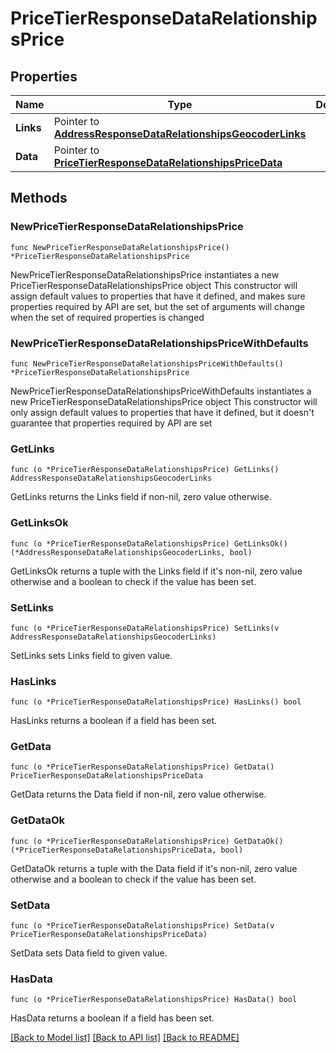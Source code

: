 # PriceTierResponseDataRelationshipsPrice

## Properties

Name | Type | Description | Notes
------------ | ------------- | ------------- | -------------
**Links** | Pointer to [**AddressResponseDataRelationshipsGeocoderLinks**](AddressResponseDataRelationshipsGeocoderLinks.md) |  | [optional] 
**Data** | Pointer to [**PriceTierResponseDataRelationshipsPriceData**](PriceTierResponseDataRelationshipsPriceData.md) |  | [optional] 

## Methods

### NewPriceTierResponseDataRelationshipsPrice

`func NewPriceTierResponseDataRelationshipsPrice() *PriceTierResponseDataRelationshipsPrice`

NewPriceTierResponseDataRelationshipsPrice instantiates a new PriceTierResponseDataRelationshipsPrice object
This constructor will assign default values to properties that have it defined,
and makes sure properties required by API are set, but the set of arguments
will change when the set of required properties is changed

### NewPriceTierResponseDataRelationshipsPriceWithDefaults

`func NewPriceTierResponseDataRelationshipsPriceWithDefaults() *PriceTierResponseDataRelationshipsPrice`

NewPriceTierResponseDataRelationshipsPriceWithDefaults instantiates a new PriceTierResponseDataRelationshipsPrice object
This constructor will only assign default values to properties that have it defined,
but it doesn't guarantee that properties required by API are set

### GetLinks

`func (o *PriceTierResponseDataRelationshipsPrice) GetLinks() AddressResponseDataRelationshipsGeocoderLinks`

GetLinks returns the Links field if non-nil, zero value otherwise.

### GetLinksOk

`func (o *PriceTierResponseDataRelationshipsPrice) GetLinksOk() (*AddressResponseDataRelationshipsGeocoderLinks, bool)`

GetLinksOk returns a tuple with the Links field if it's non-nil, zero value otherwise
and a boolean to check if the value has been set.

### SetLinks

`func (o *PriceTierResponseDataRelationshipsPrice) SetLinks(v AddressResponseDataRelationshipsGeocoderLinks)`

SetLinks sets Links field to given value.

### HasLinks

`func (o *PriceTierResponseDataRelationshipsPrice) HasLinks() bool`

HasLinks returns a boolean if a field has been set.

### GetData

`func (o *PriceTierResponseDataRelationshipsPrice) GetData() PriceTierResponseDataRelationshipsPriceData`

GetData returns the Data field if non-nil, zero value otherwise.

### GetDataOk

`func (o *PriceTierResponseDataRelationshipsPrice) GetDataOk() (*PriceTierResponseDataRelationshipsPriceData, bool)`

GetDataOk returns a tuple with the Data field if it's non-nil, zero value otherwise
and a boolean to check if the value has been set.

### SetData

`func (o *PriceTierResponseDataRelationshipsPrice) SetData(v PriceTierResponseDataRelationshipsPriceData)`

SetData sets Data field to given value.

### HasData

`func (o *PriceTierResponseDataRelationshipsPrice) HasData() bool`

HasData returns a boolean if a field has been set.


[[Back to Model list]](../README.md#documentation-for-models) [[Back to API list]](../README.md#documentation-for-api-endpoints) [[Back to README]](../README.md)


